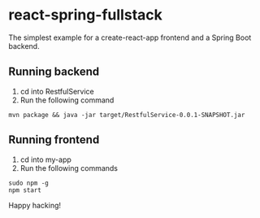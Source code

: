 # react-spring-fullstack
The simplest example for a create-react-app frontend and a Spring Boot backend.

## Running backend
1. cd into RestfulService
2. Run the following command
```
mvn package && java -jar target/RestfulService-0.0.1-SNAPSHOT.jar
```

## Running frontend
1. cd into my-app
2. Run the following commands
```
sudo npm -g
npm start
```
Happy hacking!
